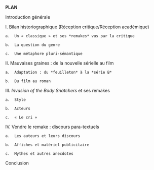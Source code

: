 **PLAN**

Introduction générale

I.  Bilan historiographique (Réception critique/Réception académique)

    a.  Un « classique » et ses *remakes* vus par la critique

    b.  La question du genre

    c.  Une métaphore pluri-sémantique

II. Mauvaises graines : de la nouvelle sérielle au film

    a.  Adaptation : du *feuilleton* à la *série B*

    b.  Du film au roman

III. *Invasion of the Body Snatchers* et ses remakes

    a.  Style

    b.  Acteurs

    c.  « Le cri »

IV. Vendre le remake : discours para-textuels

    a.  Les auteurs et leurs discours

    b.  Affiches et matériel publicitaire

    c.  Mythes et autres anecdotes

Conclusion
